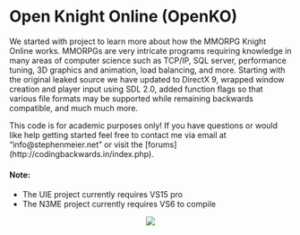 # Open Knight Online (OpenKO)

<p align="left">
We started with project to learn more about how the MMORPG Knight Online works. MMORPGs are very intricate programs requiring knowledge in many areas of computer science such as TCP/IP, SQL server, performance tuning, 3D graphics and animation, load balancing, and more. Starting with the original leaked source we have updated to DirectX 9, wrapped window creation and player input using SDL 2.0, added function flags so that various file formats may be supported while remaining backwards compatible, and much much more.
</p>

<p align="left">
This code is for academic purposes only! If you have questions or would like help getting started feel free to contact me via email at “info@stephenmeier.net” or visit the [forums](http://codingbackwards.in/index.php).
</p>

#### Note:
* The UIE project currently requires VS15 pro
* The N3ME project currently requires VS6 to compile

<p align="center">
	<img src="http://stephenmeier.net/files/openko_ex_00.png" />
</p>
